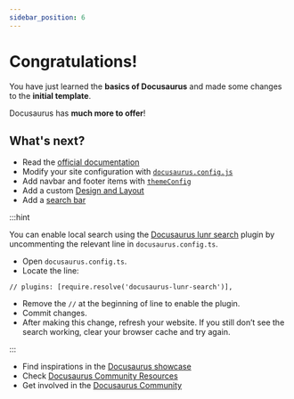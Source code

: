 ```yaml
---
sidebar_position: 6
---
```


# Congratulations!

You have just learned the **basics of Docusaurus** and made some changes to the **initial template**.

Docusaurus has **much more to offer**!

## What's next?

- Read the [official documentation](https://docusaurus.io/)
- Modify your site configuration with [`docusaurus.config.js`](https://docusaurus.io/docs/api/docusaurus-config)
- Add navbar and footer items with [`themeConfig`](https://docusaurus.io/docs/api/themes/configuration)
- Add a custom [Design and Layout](https://docusaurus.io/docs/styling-layout)
- Add a [search bar](https://docusaurus.io/docs/search)

:::hint

You can enable local search using the [Docusaurus lunr search](https://github.com/praveenn77/docusaurus-lunr-search) plugin by uncommenting the relevant line in `docusaurus.config.ts`.

- Open `docusaurus.config.ts`.
- Locate the line:
```
// plugins: [require.resolve('docusaurus-lunr-search')],
```
- Remove the `//` at the beginning of line to enable the plugin.
- Commit changes.
- After making this change, refresh your website. If you still don’t see the search working, clear your browser cache and try again.

:::

- Find inspirations in the [Docusaurus showcase](https://docusaurus.io/showcase)
- Check [Docusaurus Community Resources](https://docusaurus.io/community/support)
- Get involved in the [Docusaurus Community](https://docusaurus.io/community/support)
